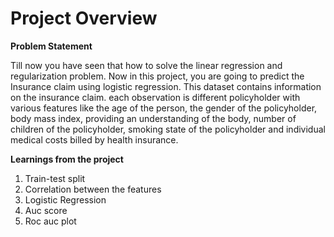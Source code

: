 # Project Overview

**Problem Statement**

Till now you have seen that how to solve the linear regression and regularization problem. Now in this project, you are going to predict the Insurance claim using logistic regression. This dataset contains information on the insurance claim. each observation is different policyholder with various features like the age of the person, the gender of the policyholder, body mass index, providing an understanding of the body, number of children of the policyholder, smoking state of the policyholder and individual medical costs billed by health insurance.

**Learnings from the project**

1. Train-test split
2. Correlation between the features
3. Logistic Regression
4. Auc score
5. Roc auc plot
